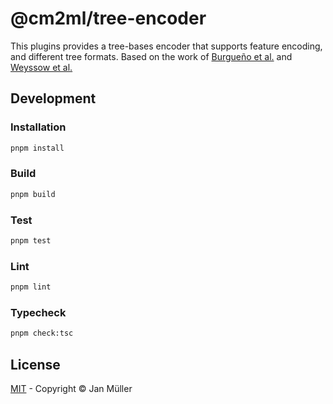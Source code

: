 # @cm2ml/tree-encoder

This plugins provides a tree-bases encoder that supports feature encoding, and different tree formats.
Based on the work of [Burgueño et al.](https://link.springer.com/article/10.1007/s10270-021-00893-y) and [Weyssow et al.](https://arxiv.org/abs/2104.01642)

## Development

### Installation

```bash
pnpm install
```

### Build

```bash
pnpm build
```

### Test

```bash
pnpm test
```

### Lint

```bash
pnpm lint
```

### Typecheck

```bash
pnpm check:tsc
```

## License

[MIT](https://github.com/borkdominik/CM2ML/blob/main/packages/encoders/tree-encoder/LICENSE) - Copyright &copy; Jan Müller
